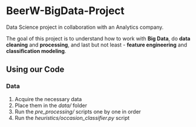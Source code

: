 # BeerW-BigData-Project

Data Science project in collaboration with an Analytics company.

The goal of this project is to understand how to work with **Big Data**, do **data cleaning** and **processing**, and last but not least - **feature engineering** and **classification modeling**.

## Using our Code

### Data

1. Acquire the necessary data
2. Place them in the *data/* folder
3. Run the *pre_processing/* scripts one by one in order
4. Run the *heuristics/occasion_classifier.py* script